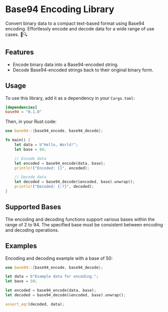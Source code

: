 # Base94 Encoding Library

Convert binary data to a compact text-based format using Base94 encoding. Effortlessly encode and decode data for a wide range of use cases. 🔐🔍

## Features

- Encode binary data into a Base94-encoded string.
- Decode Base94-encoded strings back to their original binary form.

## Usage

To use this library, add it as a dependency in your `Cargo.toml`:

```toml
[dependencies]
base94 = "0.1.0"
```
Then, in your Rust code:
```rust
use base94::{base94_encode, base94_decode};

fn main() {
    let data = b"Hello, World!";
    let base = 94;

    // Encode data
    let encoded = base94_encode(data, base);
    println!("Encoded: {}", encoded);

    // Decode data
    let decoded = base94_decode(&encoded, base).unwrap();
    println!("Decoded: {:?}", decoded);
}
```
## Supported Bases

The encoding and decoding functions support various bases within the range of 2 to 94. The specified base must be consistent between encoding and decoding operations.

## Examples

Encoding and decoding example with a base of 50:
```rust
use base94::{base94_encode, base94_decode};

let data = b"Example data for encoding.";
let base = 50;

let encoded = base94_encode(data, base);
let decoded = base94_decode(&encoded, base).unwrap();

assert_eq!(decoded, data);
```
